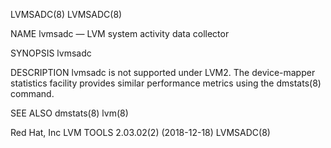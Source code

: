 LVMSADC(8)                                                                                  LVMSADC(8)

NAME
       lvmsadc — LVM system activity data collector

SYNOPSIS
       lvmsadc

DESCRIPTION
       lvmsadc  is  not  supported  under LVM2. The device-mapper statistics facility provides similar
       performance metrics using the dmstats(8) command.

SEE ALSO
       dmstats(8) lvm(8)

Red Hat, Inc                       LVM TOOLS 2.03.02(2) (2018-12-18)                        LVMSADC(8)
